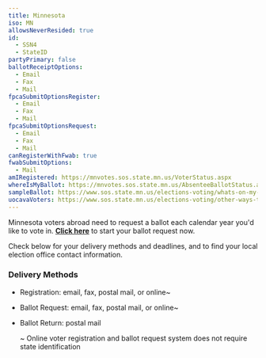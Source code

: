 ```yaml
---
title: Minnesota
iso: MN
allowsNeverResided: true
id:
  - SSN4
  - StateID
partyPrimary: false
ballotReceiptOptions:
  - Email
  - Fax
  - Mail
fpcaSubmitOptionsRegister:
  - Email
  - Fax
  - Mail
fpcaSubmitOptionsRequest:
  - Email
  - Fax
  - Mail
canRegisterWithFwab: true
fwabSubmitOptions:
  - Mail
amIRegistered: https://mnvotes.sos.state.mn.us/VoterStatus.aspx
whereIsMyBallot: https://mnvotes.sos.state.mn.us/AbsenteeBallotStatus.aspx
sampleBallot: https://www.sos.state.mn.us/elections-voting/whats-on-my-ballot
uocavaVoters: https://www.sos.state.mn.us/elections-voting/other-ways-to-vote/vote-from-military-or-abroad/
---
```

Minnesota voters abroad need to request a ballot each calendar year you'd like to vote in. **[Click here](https://www.votefromabroad.org)** to start your ballot request now.

Check below for your delivery methods and deadlines, and to find your local election office contact information.

### Delivery Methods

* Registration: email, fax, postal mail, or online~
* Ballot Request: email, fax, postal mail, or online~
* Ballot Return: postal mail

  ~ Online voter registration and ballot request system does not require state identification